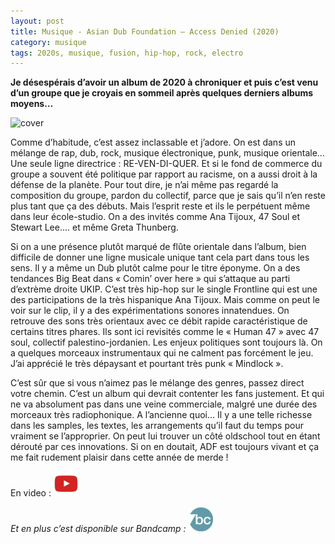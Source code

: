 ```yaml
---
layout: post
title: Musique - Asian Dub Foundation – Access Denied (2020)
category: musique
tags: 2020s, musique, fusion, hip-hop, rock, electro
---
```


**Je désespérais d’avoir un album de 2020 à chroniquer et puis c’est venu d’un groupe que je croyais en sommeil après quelques derniers albums moyens…**

![cover](https://filedn.eu/llqi9IBxlYouGRXYG2xlROb/img/2021/adf2020.jpg)

Comme d’habitude, c’est assez inclassable et j’adore. On est dans un mélange de rap, dub, rock, musique électronique, punk, musique orientale… Une seule ligne directrice : RE-VEN-DI-QUER. Et si le fond de commerce du groupe a souvent été politique par rapport au racisme, on a aussi droit à la défense de la planète. Pour tout dire, je n’ai même pas regardé la composition du groupe, pardon du collectif, parce que je sais qu’il n’en reste plus tant que ça des débuts. Mais l’esprit reste et ils le perpétuent même dans leur école-studio. On a des invités comme Ana Tijoux, 47 Soul et Stewart Lee…. et même Greta Thunberg.


Si on a une présence plutôt marqué de flûte orientale dans l’album, bien difficile de donner une ligne musicale unique tant cela part dans tous les sens. Il y a même un Dub plutôt calme pour le titre éponyme. On a des tendances Big Beat dans « Comin’ over here » qui s’attaque au parti d’extrème droite UKIP. C’est très hip-hop sur le single Frontline qui est une des participations de la très hispanique Ana Tijoux. Mais comme on peut le voir sur le clip, il y a des expérimentations sonores innatendues. On retrouve des sons très orientaux avec ce débit rapide caractéristique de certains titres phares. Ils sont ici revisités comme le « Human 47 » avec 47 soul, collectif palestino-jordanien.  Les enjeux politiques sont toujours là. On a quelques morceaux instrumentaux qui ne calment pas forcément le jeu. J’ai apprécié le très dépaysant et pourtant très punk « Mindlock ».

C’est sûr que si vous n’aimez pas le mélange des genres, passez direct votre chemin. C’est un album qui devrait contenter les fans justement. Et qui ne va absolument pas dans une veine commerciale, malgré une durée des morceaux très radiophonique. A l’ancienne quoi… Il y a une telle richesse dans les samples, les textes, les arrangements qu’il faut du temps pour vraiment se l’approprier. On peut lui trouver un côté oldschool tout en étant dérouté par ces innovations. Si on en doutait, ADF est toujours vivant et ça me fait rudement plaisir dans cette année de merde !

En video : [![video](/images/youtube.png)](https://youtu.be/6rF2V_0Eth8)

*Et en plus c’est disponible sur Bandcamp : [![musique](/images/bandcamp.png)](https://asiandubfoundation.bandcamp.com/album/access-denied)*


